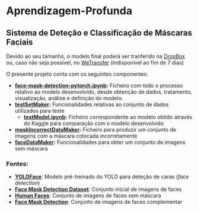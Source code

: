 # Aprendizagem-Profunda
## Sistema de Deteção e Classificação de Máscaras Faciais


Devido ao seu tamanho, o modelo final poderá ser tranferido na [DropBox](https://www.dropbox.com/s/9f0d83rmuxnnrw3/CNNModel-final25.pth?dl=0) ou, caso não seja possível, no [WeTransfer](https://we.tl/t-h1LvZAP1SI) (indisponível ao fim de 7 dias)


O presente projeto conta com os seguintes componentes:

- **[face-mask-detection-pytorch.ipynb](https://github.com/DevSaraiva/AP-Aprendizagem-Profunda/blob/main/face-mask-detection-pytorch.ipynb):** Ficheiro com todo o processo relativo ao modelo desenvolvido, desde obtenção de dados, tratamento, visualização, análise e definição do modelo.
- **[testSetMaker](https://github.com/DevSaraiva/AP-Aprendizagem-Profunda/tree/main/testSetMaker):** Funcionalidades relativas ao conjunto de dados utilizados para teste 
  - **[testModel.ipynb](https://github.com/DevSaraiva/AP-Aprendizagem-Profunda/blob/main/testSetMaker/testModel.ipynb):** Ficheiro correspondente ao modelo obtido através do Kaggle para comparação com o modelo desenvolvido
- **[maskIncorrectDataMaker](https://github.com/DevSaraiva/AP-Aprendizagem-Profunda/tree/main/maskIncorrectDataMaker):** Ficheiro para produzir um conjunto de imagens com a máscara colocada incorretamente
- **[faceDataMaker](https://github.com/DevSaraiva/AP-Aprendizagem-Profunda/tree/main/faceDataMaker):** Funcionalidades para obter um conjunto de imagens sem máscara



### Fontes:

- **[YOLOFace](https://github.com/elyha7/yoloface)**: Modelo pré-treinado do YOLO para deteção de caras (*face detection*)
- **[Face Mask Detection Dataset](https://www.kaggle.com/datasets/wobotintelligence/face-mask-detection-dataset)**: Conjunto inicial de imagens de faces
- **[Human Faces](https://www.kaggle.com/datasets/ashwingupta3012/human-faces?select=Humans)**: Conjunto de imagens de faces sem máscara
- **[Face Mask Detection](https://www.kaggle.com/datasets/vijaykumar1799/face-mask-detection)**: Conjunto de imagens de faces complementar
